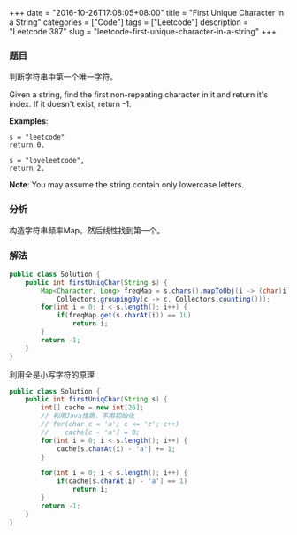 +++
date = "2016-10-26T17:08:05+08:00"
title = "First Unique Character in a String"
categories = ["Code"]
tags = ["Leetcode"]
description = "Leetcode 387"
slug = "leetcode-first-unique-character-in-a-string"
+++

### 题目

判断字符串中第一个唯一字符。

Given a string, find the first non-repeating character in it and return it's index. If it doesn't exist, return -1.

__Examples__:

```console
s = "leetcode"
return 0.

s = "loveleetcode",
return 2.
```
__Note__: You may assume the string contain only lowercase letters.

### 分析

构造字符串频率Map，然后线性找到第一个。

### 解法

```java
public class Solution {
    public int firstUniqChar(String s) {
        Map<Character, Long> freqMap = s.chars().mapToObj(i -> (char)i).collect(
            Collectors.groupingBy(c -> c, Collectors.counting()));
        for(int i = 0; i < s.length(); i++) {
            if(freqMap.get(s.charAt(i)) == 1L)
                return i;
        }
        return -1;
    }
}
```

利用全是小写字符的原理

```java
public class Solution {
    public int firstUniqChar(String s) {
        int[] cache = new int[26];
        // 利用Java性质，不用初始化
        // for(char c = 'a'; c <= 'z'; c++)
        //    cache[c - 'a'] = 0;
        for(int i = 0; i < s.length(); i++) {
            cache[s.charAt(i) - 'a'] += 1;
        }

        for(int i = 0; i < s.length(); i++) {
            if(cache[s.charAt(i) - 'a'] == 1)
                return i;
        }
        return -1;
    }
}
```